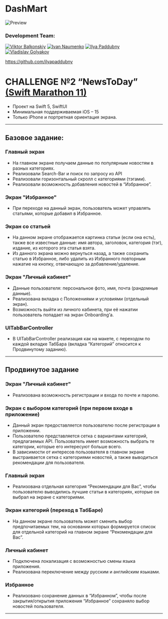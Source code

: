 # DashMart 
![Preview](https://github.com/MaximGoryachkin/NewsToDay/assets/89079058/a908800a-c864-4ee8-bdb3-b6af426e1d1c)

### Development Team: 
[![Viktor Balkonskiy](https://img.shields.io/badge/Viktor%20Balkonskiy-06969F?style=for-the-badge&logo=github)](https://github.com/viktorporch)
[![Ivan Naumenko](https://img.shields.io/badge/Ivan%20Naumenko-065D8E?style=for-the-badge&logo=github)](https://github.com/NaumenkoVanya)
[![Ilya Paddubny](https://img.shields.io/badge/Ivan%20Naumenko-065D8E?style=for-the-badge&logo=github)](https://github.com/ilyapaddubny)
[![Vladislav Golyakov](https://img.shields.io/badge/dsm5e-red)](https://github.com/dsm5e)

https://github.com/ilyapaddubny


# CHALLENGE №2 “NewsToDay” [(Swift Marathon 11)](https://t.me/devrush_community/13663)
* Проект на Swift 5, SwiftUI
* Минимальная поддерживаемая iOS – 15
* Только iPhone и портретная ориентация экрана.

---

## Базовое задание:

### Главный экран

* На главном экране получаем данные по популярным новостям в разных категориях.
* Реализовали Search-Bar и поиск по запросу из API
* Реализовали горизонтальный скролл с категориями (тэгами).
* Реализовали возможность добавления новостей в “Избранное”.

### Экран "Избранное"

* При переходе на данный экран, пользователь может управлять статьями, которые добавил в Избранное.

### Экран со статьей

* На данном экране отображается картинка статьи (если она есть), также все известные данные: имя автора, заголовок, категория (тэг), издание, из которого эта статья взята.
* Из данного экрана можно вернуться назад, а также сохранить статью в Избранное, либо удалить из Избранного повторным нажатие на кнопку, отвечающую за добавление/удаление.

### Экран "Личный кабинет"

* Данные пользователя: персональное фото, имя, почта (рандомные данные).
* Реализована вкладка с Положениями и условиями (отдельный экран).
* Возможность выйти из личного кабинета, при её нажатии пользователь попадает на экран Onboarding’а.

 ### UITabBarController

 * В UITabBarController реализация как на макете, с переходом по каждой вкладке ТабБара (вкладка “Категорий” относится к Продвинутому заданию).

---
## Продвинутое задание

### Экран "Личный кабинет"

* Реализована возможность регистрации и входа по почте и паролю.

### Экран с выбором категорий (при первом входе в приложение)

* Данный экран предоставляется пользователю после регистрации в приложении.
* Пользователю представляется сетка с вариантами категорий, предлагаемых API. Пользователь имеет возможность выбрать те категории, которые его интересуют больше всего.
* В зависимости от интересов пользователя в главном экране выстраивается сетка с категориями новостей, а также выводиться рекомендации для пользователя.

### Главный экран

* Реализована отдельная категория “Рекомендации для Вас”, чтобы пользователю выводились лучшие статьи в категориях, которые он выбрал на экране с категориями.

### Экран категорий (переход в ТабБаре)

* На данном экране пользователь может сменить выбор предпочитаемых тем, на основании которых формируется список для отдельной категорий на главном экране “Рекомендации для Вас”.

### Личный кабинет

* Подключена локализация с возможностью смены языка приложения.
* Реализована переключение между русским и английским языками.

### Избранное

* Реализовано сохранение данных в “Избранном”, чтобы после закрытия/открытия приложения “Избранное” сохраняло выбор новостей пользователя.

---
